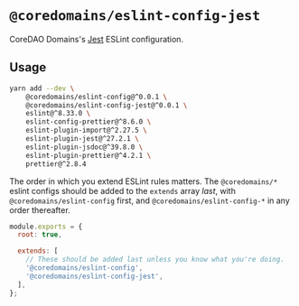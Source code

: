 # `@coredomains/eslint-config-jest`

CoreDAO Domains's [Jest](https://jestjs.io/) ESLint configuration.

## Usage

```bash
yarn add --dev \
    @coredomains/eslint-config@^0.0.1 \
    @coredomains/eslint-config-jest@^0.0.1 \
    eslint@^8.33.0 \
    eslint-config-prettier@^8.6.0 \
    eslint-plugin-import@^2.27.5 \
    eslint-plugin-jest@^27.2.1 \
    eslint-plugin-jsdoc@^39.8.0 \
    eslint-plugin-prettier@^4.2.1 \
    prettier@^2.8.4
```

The order in which you extend ESLint rules matters.
The `@coredomains/*` eslint configs should be added to the `extends` array _last_,
with `@coredomains/eslint-config` first, and `@coredomains/eslint-config-*` in any
order thereafter.

```js
module.exports = {
  root: true,

  extends: [
    // These should be added last unless you know what you're doing.
    '@coredomains/eslint-config',
    '@coredomains/eslint-config-jest',
  ],
};
```
